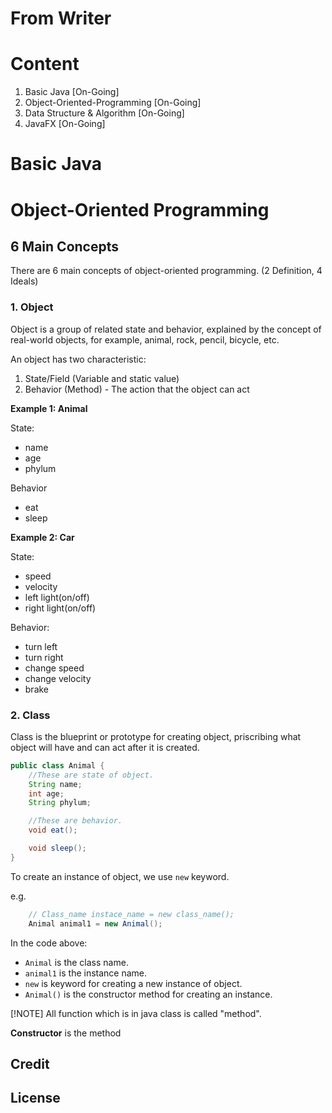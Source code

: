 # From Writer


# Content
1. Basic Java [On-Going]
2. Object-Oriented-Programming [On-Going]
3. Data Structure & Algorithm [On-Going]
4. JavaFX [On-Going]

# Basic Java

# Object-Oriented Programming

## 6 Main Concepts
There are 6 main concepts of object-oriented programming.
(2 Definition, 4 Ideals)

### 1. Object
Object is a group of related state and behavior, explained by the concept of real-world objects, for example, animal, rock, pencil, bicycle, etc. 

An object has two characteristic:
1. State/Field (Variable and static value) 
2. Behavior (Method) - The action that the object can act

**Example 1: Animal**

State:
 
- name
- age 
- phylum

Behavior
- eat
- sleep

**Example 2: Car**

State: 
- speed
- velocity
- left light(on/off)
- right light(on/off)

Behavior:
- turn left
- turn right
- change speed
- change velocity
- brake

### 2. Class

Class is the blueprint or prototype for creating object, priscribing what object will have and can act after it is created. 

```Java
public class Animal {
    //These are state of object.
    String name;
    int age;
    String phylum;

    //These are behavior.
    void eat();

    void sleep();
}
```

To create an instance of object, we use `new` keyword.

e.g.
```Java
    // Class_name instace_name = new class_name(); 
    Animal animal1 = new Animal();
```
In the code above:
- `Animal` is the class name.
- `animal1` is the instance name.
- `new` is keyword for creating a new instance of object.
- `Animal()` is the constructor method for creating an instance.

[!NOTE]
All function which is in java class is called "method". 


**Constructor** is the method
## Credit

## License
